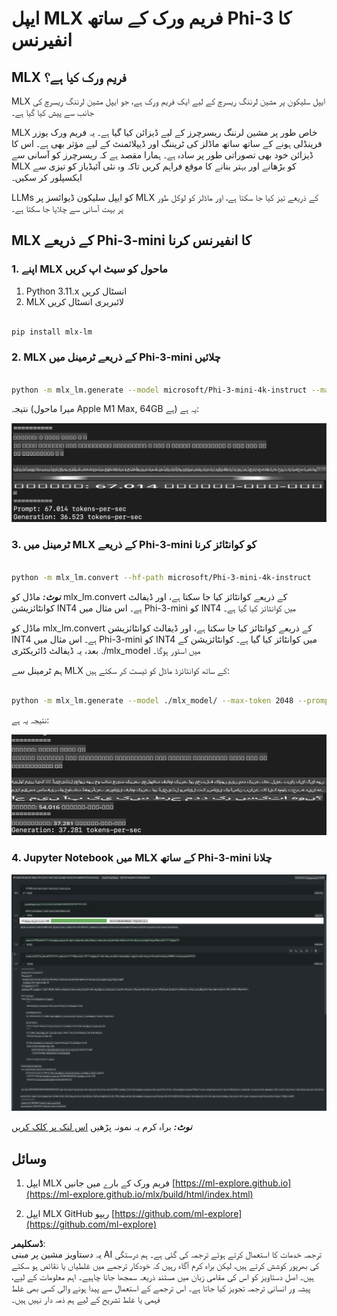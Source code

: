# **ایپل MLX فریم ورک کے ساتھ Phi-3 کا انفیرنس**

## **MLX فریم ورک کیا ہے؟**

MLX ایپل سلیکون پر مشین لرننگ ریسرچ کے لیے ایک فریم ورک ہے، جو ایپل مشین لرننگ ریسرچ کی جانب سے پیش کیا گیا ہے۔

MLX خاص طور پر مشین لرننگ ریسرچرز کے لیے ڈیزائن کیا گیا ہے۔ یہ فریم ورک یوزر فرینڈلی ہونے کے ساتھ ساتھ ماڈلز کی ٹریننگ اور ڈیپلائمنٹ کے لیے مؤثر بھی ہے۔ اس کا ڈیزائن خود بھی تصوراتی طور پر سادہ ہے۔ ہمارا مقصد ہے کہ ریسرچرز کو آسانی سے MLX کو بڑھانے اور بہتر بنانے کا موقع فراہم کریں تاکہ وہ نئی آئیڈیاز کو تیزی سے ایکسپلور کر سکیں۔

LLMs کو ایپل سلیکون ڈیوائسز پر MLX کے ذریعے تیز کیا جا سکتا ہے، اور ماڈلز کو لوکل طور پر بہت آسانی سے چلایا جا سکتا ہے۔

## **MLX کے ذریعے Phi-3-mini کا انفیرنس کرنا**

### **1. اپنے MLX ماحول کو سیٹ اپ کریں**

1. Python 3.11.x انسٹال کریں  
2. MLX لائبریری انسٹال کریں  

```bash

pip install mlx-lm

```

### **2. MLX کے ذریعے ٹرمینل میں Phi-3-mini چلائیں**

```bash

python -m mlx_lm.generate --model microsoft/Phi-3-mini-4k-instruct --max-token 2048 --prompt  "<|user|>\nCan you introduce yourself<|end|>\n<|assistant|>"

```

نتیجہ (میرا ماحول Apple M1 Max, 64GB ہے) یہ ہے:

![Terminal](../../../../../translated_images/01.0d0f100b646a4e4c4f1cd36c1a05727cd27f1e696ed642c06cf6e2c9bbf425a4.ur.png)

### **3. ٹرمینل میں MLX کے ذریعے Phi-3-mini کو کوانٹائز کرنا**

```bash

python -m mlx_lm.convert --hf-path microsoft/Phi-3-mini-4k-instruct

```

***نوٹ:*** ماڈل کو mlx_lm.convert کے ذریعے کوانٹائز کیا جا سکتا ہے، اور ڈیفالٹ کوانٹائزیشن INT4 ہے۔ اس مثال میں Phi-3-mini کو INT4 میں کوانٹائز کیا گیا ہے۔

ماڈل کو mlx_lm.convert کے ذریعے کوانٹائز کیا جا سکتا ہے، اور ڈیفالٹ کوانٹائزیشن INT4 ہے۔ اس مثال میں Phi-3-mini کو INT4 میں کوانٹائز کیا گیا ہے۔ کوانٹائزیشن کے بعد، یہ ڈیفالٹ ڈائریکٹری ./mlx_model میں اسٹور ہوگا۔

ہم ٹرمینل سے MLX کے ساتھ کوانٹائزڈ ماڈل کو ٹیسٹ کر سکتے ہیں:

```bash

python -m mlx_lm.generate --model ./mlx_model/ --max-token 2048 --prompt  "<|user|>\nCan you introduce yourself<|end|>\n<|assistant|>"

```

نتیجہ یہ ہے:

![INT4](../../../../../translated_images/02.04e0be1f18a90a58ad47e0c9d9084ac94d0f1a8c02fa707d04dd2dfc7e9117c6.ur.png)

### **4. Jupyter Notebook میں MLX کے ساتھ Phi-3-mini چلانا**

![Notebook](../../../../../translated_images/03.0cf0092fe143357656bb5a7bc6427c41d8528d772d38a82d0b2693e2a3eeb16e.ur.png)

***نوٹ:*** براہ کرم یہ نمونہ پڑھیں [اس لنک پر کلک کریں](../../../../../code/03.Inference/MLX/MLX_DEMO.ipynb)

## **وسائل**

1. ایپل MLX فریم ورک کے بارے میں جانیں [https://ml-explore.github.io](https://ml-explore.github.io/mlx/build/html/index.html)

2. ایپل MLX GitHub ریپو [https://github.com/ml-explore](https://github.com/ml-explore)

**ڈسکلیمر**:  
یہ دستاویز مشین پر مبنی AI ترجمہ خدمات کا استعمال کرتے ہوئے ترجمہ کی گئی ہے۔ ہم درستگی کی بھرپور کوشش کرتے ہیں، لیکن براہ کرم آگاہ رہیں کہ خودکار ترجمے میں غلطیاں یا نقائص ہو سکتے ہیں۔ اصل دستاویز کو اس کی مقامی زبان میں مستند ذریعہ سمجھا جانا چاہیے۔ اہم معلومات کے لیے، پیشہ ور انسانی ترجمہ تجویز کیا جاتا ہے۔ اس ترجمے کے استعمال سے پیدا ہونے والی کسی بھی غلط فہمی یا غلط تشریح کے لیے ہم ذمہ دار نہیں ہیں۔